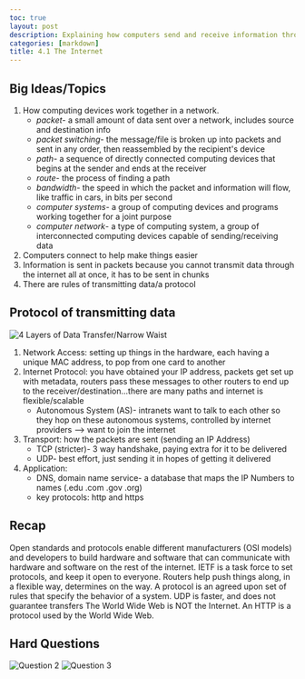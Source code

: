 ```yaml
---
toc: true
layout: post
description: Explaining how computers send and receive information through different systems, and how to facilitate the transfer of data.   
categories: [markdown]
title: 4.1 The Internet  
---
```


## Big Ideas/Topics
1. How computing devices work together in a network.
    - *packet*- a small amount of data sent over a network, includes source and destination info
    - *packet switching*- the message/file is broken up into packets and sent in any order, then reassembled by the recipient's device
    - *path*- a sequence of directly connected computing devices that begins at the sender and ends at the receiver 
    - *route*- the process of finding a path  
    - *bandwidth*- the speed in which the packet and information will flow, like traffic in cars, in bits per second
    - *computer systems*- a group of computing devices and programs working together for a joint purpose
    - *computer network*- a type of computing system, a group of interconnected computing devices capable of sending/receiving data
2. Computers connect to help make things easier 
3. Information is sent in packets because you cannot transmit data through the internet all at once, it has to be sent in chunks
4. There are rules of transmitting data/a protocol

## Protocol of transmitting data
![4 Layers of Data Transfer/Narrow Waist]({{site.baseurl}}/images/layersofdata.png)
1. Network Access: setting up things in the hardware, each having a unique MAC address, to pop from one card to another 
2. Internet Protocol: you have obtained your IP address, packets get set up with metadata, routers pass these messages to other routers to end up to the receiver/destination...there are many paths and internet is flexible/scalable 
    - Autonomous System (AS)- intranets want to talk to each other so they hop on these autonomous systems, controlled by internet providers --> want to join the internet 
3. Transport: how the packets are sent (sending an IP Address)
    - TCP (stricter)- 3 way handshake, paying extra for it to be delivered
    - UDP- best effort, just sending it in hopes of getting it delivered 
4. Application: 
    - DNS, domain name service- a database that maps the IP Numbers to names (.edu .com .gov .org)
    - key protocols: http and https

## Recap
Open standards and protocols enable different manufacturers (OSI models) and developers to build hardware and software that can communicate with hardware and software on the rest of the internet.
IETF is a task force to set protocols, and keep it open to everyone.
Routers help push things along, in a flexible way, determines on the way.
A protocol is an agreed upon set of rules that specify the behavior of a system.
UDP is faster, and does not guarantee transfers
The World Wide Web is NOT the Internet. 
An HTTP is a protocol used by the World Wide Web.

## Hard Questions
![Question 2]({{site.baseurl}}/images/q2.png)
![Question 3]({{site.baseurl}}/images/q3.png)



